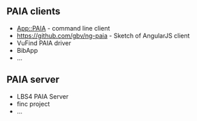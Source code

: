 ## PAIA clients
* [App::PAIA](https://metacpan.org/release/App-PAIA) - command line client
* https://github.com/gbv/ng-paia - Sketch of AngularJS client
* VuFind PAIA driver
* BibApp
* ...

## PAIA server

* LBS4 PAIA Server
* finc project
* ...
